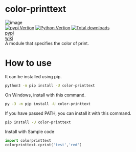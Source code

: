 # color-printtext
![image](https://user-images.githubusercontent.com/78240988/160273481-3bdbedb7-5580-4975-833a-a611bcbc7a8a.png)<br>
<a href="https://pypi.org/project/color-printtext/"><img src="https://img.shields.io/pypi/v/color-printtext.svg" alt="pypi Vertion" /></a>
<a href="https://pypi.org/project/color-printtext/"><img src="https://img.shields.io/pypi/pyversions/color-printtext.svg" alt="Python Vertion" /></a>
<a href="https://pepy.tech/project/color-printtext"><img src="https://static.pepy.tech/badge/color-printtext" alt="Total downloads" /></a>  
[pypi](https://pypi.org/project/color-printtext/)<br>
[wiki](https://github.com/gx1285/color-printtext/blob/main/docs/index.md)<br>
A module that specifies the color of print.  
# How to use
It can be installed using pip.
```sh
python3 -m pip install -U color-printtext
```
On Windows, install with this command.
```sh
py -3 -m pip install -U color-printtext
```
If you have passed PATH, you can install it with this command.
```sh
pip install -U color-printtext
```
Install with
Sample code
```py
import colorprinttext
colorprinttext.cprint('test','red')
```

